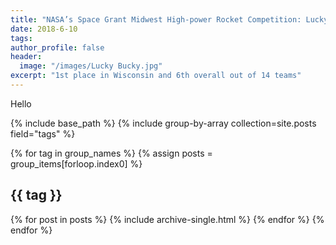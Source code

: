 ```yaml
---
title: "NASA’s Space Grant Midwest High-power Rocket Competition: Lucky Bucky"
date: 2018-6-10
tags:
author_profile: false
header:
  image: "/images/Lucky Bucky.jpg"
excerpt: "1st place in Wisconsin and 6th overall out of 14 teams"
---
```

Hello


{% include base_path %}
{% include group-by-array collection=site.posts field="tags" %}

{% for tag in group_names %}
  {% assign posts = group_items[forloop.index0] %}
  <h2 id="{{ tag | slugify }}" class="archive__subtitle">{{ tag }}</h2>
  {% for post in posts %}
    {% include archive-single.html %}
  {% endfor %}
{% endfor %}
